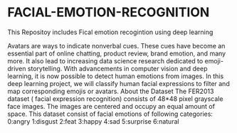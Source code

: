 # FACIAL-EMOTION-RECOGNITION
This Repositoy includes Fical emotion recogintion using deep learning 


Avatars are ways to indicate nonverbal cues. These cues have become an essential part of online chatting, product review, brand emotion, and many more. It also lead to increasing data science research dedicated to emoji-driven storytelling. With advancements in computer vision and deep learning, it is now possible to detect human emotions from images. In this deep learning project, we will classify human facial expressions to filter and map corresponding emojis or avatars. About the Dataset The FER2013 dataset ( facial expression recognition) consists of 48*48 pixel grayscale face images. The images are centered and occupy an equal amount of space. This dataset consist of facial emotions of following categories: 0:angry 1:disgust 2:feat 3:happy 4:sad 5:surprise 6:natural
